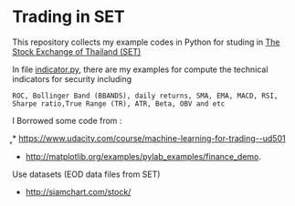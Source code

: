 # Trading in SET

This repository collects my example codes in Python for studing in [The Stock Exchange of Thailand (SET)](http://www.set.or.th/set/mainpage.do)

In file [indicator.py](indicator.py), there are my examples for compute the technical indicators for security including

`ROC, Bollinger Band (BBANDS), daily returns, SMA, EMA, MACD, RSI, Sharpe ratio,True Range (TR), ATR, Beta, OBV and etc`

I Borrowed some code from : 

ู* https://www.udacity.com/course/machine-learning-for-trading--ud501
* http://matplotlib.org/examples/pylab_examples/finance_demo.

Use datasets (EOD data files from SET)

* http://siamchart.com/stock/
